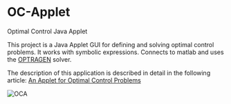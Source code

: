 # OC-Applet
Optimal Control Java Applet

This project is a Java Applet GUI for defining and solving optimal control problems.
It works with symbolic expressions. 
Connects to matlab and uses the [OPTRAGEN](https://github.com/isrlab/Optragen) solver.

The description of this application is described in detail in the following article:
[An Applet for Optimal Control Problems](https://www.semanticscholar.org/paper/An-Applet-for-Optimal-Control-Problems-Gon%C3%A7alves-Pinho/28a5bf7212b2ec98ac4cdad7de99ac6060849441#citing-papers)

![OCA](https://github.com/rjpg/OC-Applet/assets/22857941/c3fa84bc-b427-4773-8b4c-d385271e6359)
